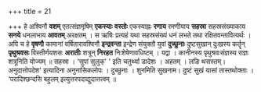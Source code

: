 +++
title = 21

+++
हे अश्विनौ **वशम्** एतत्संज्ञमृषिम् **एकस्याः** **वस्तोः** एकस्याह्नः **रणाय** रमणीयाय **सहस्रा** सहस्रसंख्याकाय **सनये** धनलाभाय **आवतम्** अरक्षतम् । स ऋषिः प्रत्यहं यथा सहस्रसंख्यं धनं लभते तथा रक्षितवन्तावित्यर्थः । अपि च हे **वृषणौ** कामानां वर्षितारावश्विनौ **इन्द्रवन्ता** इन्द्रेण संयुक्तौ युवां **दुच्छुनाः** दुष्टसुखान् दुःखस्य कर्तॄन् **पृथुश्रवसः** विस्तीर्णयशसः **अरातीः** शत्रून् **निरहत** निःशेषेणावधिष्टम् । यद्वा । कानीनस्य पृथुश्रवःसंज्ञस्य राज्ञः शत्रूनिति योज्यम् ॥ सहस्रा । ‘सुपां सुलुक्' ' इति चतुर्थ्या डादेशः । अहतम् । लङि थसस्तम्। अनुदात्तोपदेश' इत्यादिना अनुनासिकलोपः । दुच्छुनाः । शुनमिति सुखनाम। दुष्टं सुखं यासां तास्तथोक्ताः । ‘परादिश्छन्दसि बहुलम् 
इत्युत्तरपदाद्युदात्तत्वम् ॥